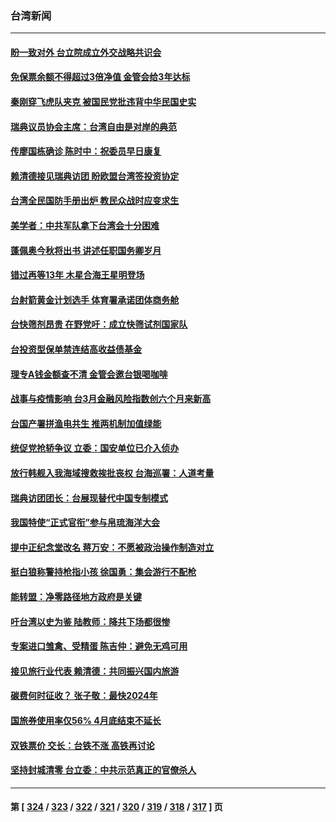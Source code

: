 ### 台湾新闻
---
#### [盼一致对外 台立院成立外交战略共识会](../../pages/ncid1349361/n13709862.md) 
#### [免保票余额不得超过3倍净值 金管会给3年达标](../../pages/ncid1349361/n13709900.md) 
#### [秦刚穿飞虎队夹克 被国民党批违背中华民国史实](../../pages/ncid1349361/n13710064.md) 
#### [瑞典议员协会主席：台湾自由是对岸的典范](../../pages/ncid1349361/n13709718.md) 
#### [传廖国栋确诊 陈时中：祝委员早日康复](../../pages/ncid1349361/n13709886.md) 
#### [赖清德接见瑞典访团 盼欧盟台湾签投资协定](../../pages/ncid1349361/n13709779.md) 
#### [台湾全民国防手册出炉 教民众战时应变求生](../../pages/ncid1349361/n13709637.md) 
#### [美学者：中共军队拿下台湾会十分困难](../../pages/ncid1349361/n13709354.md) 
#### [蓬佩奥今秋将出书 讲述任职国务卿岁月](../../pages/ncid1349361/n13709344.md) 
#### [错过再等13年 木星合海王星明登场](../../pages/ncid1349361/n13709292.md) 
#### [台射箭黄金计划选手 体育署承诺团体商务舱](../../pages/ncid1349361/n13709287.md) 
#### [台快筛剂昂贵 在野党吁：成立快筛试剂国家队](../../pages/ncid1349361/n13709160.md) 
#### [台投资型保单禁连结高收益债基金](../../pages/ncid1349361/n13709288.md) 
#### [理专A钱金额查不清 金管会邀台银喝咖啡](../../pages/ncid1349361/n13709286.md) 
#### [战事与疫情影响 台3月金融风险指数创六个月来新高](../../pages/ncid1349361/n13709163.md) 
#### [台国产署拼渔电共生 推两机制加值绿能](../../pages/ncid1349361/n13709271.md) 
#### [统促党抢轿争议 立委：国安单位已介入侦办](../../pages/ncid1349361/n13709270.md) 
#### [放行韩舰入我海域搜救挨批丧权 台海巡署：人道考量](../../pages/ncid1349361/n13709290.md) 
#### [瑞典访团团长：台展现替代中国专制模式](../../pages/ncid1349361/n13709149.md) 
#### [我国特使“正式官衔”参与帛琉海洋大会](../../pages/ncid1349361/n13709248.md) 
#### [提中正纪念堂改名 蒋万安：不愿被政治操作制造对立](../../pages/ncid1349361/n13709166.md) 
#### [挺白狼称警持枪指小孩 徐国勇：集会游行不配枪](../../pages/ncid1349361/n13709170.md) 
#### [能转盟：净零路径地方政府是关键](../../pages/ncid1349361/n13709232.md) 
#### [吁台湾以史为鉴 陆教师：降共下场都很惨](../../pages/ncid1349361/n13709246.md) 
#### [专案进口雏禽、受精蛋 陈吉仲：避免无鸡可用](../../pages/ncid1349361/n13709234.md) 
#### [接见旅行业代表 赖清德：共同振兴国内旅游](../../pages/ncid1349361/n13709239.md) 
#### [碳费何时征收？ 张子敬：最快2024年](../../pages/ncid1349361/n13709238.md) 
#### [国旅券使用率仅56% 4月底结束不延长](../../pages/ncid1349361/n13709236.md) 
#### [双铁票价 交长：台铁不涨 高铁再讨论](../../pages/ncid1349361/n13709235.md) 
#### [坚持封城清零 台立委：中共示范真正的官僚杀人](../../pages/ncid1349361/n13709161.md) 

---
#### 第 [ [324](./324.md) / [323](./323.md) / [322](./322.md) / [321](./321.md) / [320](./320.md) / [319](./319.md) / [318](./318.md) / [317](./317.md) ] 页
